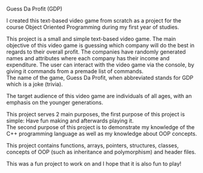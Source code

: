 Guess Da Profit (GDP)

I created this text-based video game from scratch as a project for the course Object Oriented Programming during my first year of studies.

This project is a small and simple text-based video game. The main objective of this video game is guessing which company will do the best in regards to their overall profit. The companies have randomly generated names and attributes where each company has their income and expenditure. The user can interact with the video game via the console, by giving it commands from a premade list of commands. <br>
The name of the game, Guess Da Profit, when abbreviated stands for GDP which is a joke (trivia).

The target audience of this video game are individuals of all ages, with an emphasis on the younger generations.

This project serves 2 main purposes, the first purpose of this project is simple: Have fun making and afterwards playing it. <br>
The second purpose of this project is to demonstrate my knowledge of the C++ programming language as well as my knowledge about OOP concepts. 

This project contains functions, arrays, pointers, structures, classes, concepts of OOP (such as inheritance and polymorphism) and header files. <br>

This was a fun project to work on and I hope that it is also fun to play!
